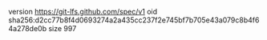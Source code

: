 version https://git-lfs.github.com/spec/v1
oid sha256:d2cc77b8f4d0693274a2a435cc237f2e745bf7b705e43a079c8b4f64a278de0b
size 997
